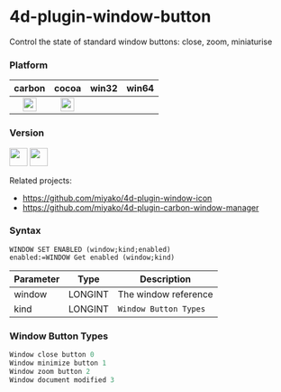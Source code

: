 # 4d-plugin-window-button
Control the state of standard window buttons: close, zoom, miniaturise

### Platform

| carbon | cocoa | win32 | win64 |
|:------:|:-----:|:---------:|:---------:|
|<img src="https://cloud.githubusercontent.com/assets/1725068/22371562/1b091f0a-e4db-11e6-8458-8653954a7cce.png" width="24" height="24" />|<img src="https://cloud.githubusercontent.com/assets/1725068/22371562/1b091f0a-e4db-11e6-8458-8653954a7cce.png" width="24" height="24" />|||

### Version

<img src="https://cloud.githubusercontent.com/assets/1725068/18940649/21945000-8645-11e6-86ed-4a0f800e5a73.png" width="32" height="32" /> <img src="https://cloud.githubusercontent.com/assets/1725068/18940648/2192ddba-8645-11e6-864d-6d5692d55717.png" width="32" height="32" />

Related projects:

* https://github.com/miyako/4d-plugin-window-icon
* https://github.com/miyako/4d-plugin-carbon-window-manager

### Syntax

```
WINDOW SET ENABLED (window;kind;enabled)
enabled:=WINDOW Get enabled (window;kind)
```

Parameter|Type|Description
------------|------|----
window|LONGINT|The window reference
kind|LONGINT|``Window Button Types``

### Window Button Types

```c
Window close button 0
Window minimize button 1
Window zoom button 2
Window document modified 3
```
